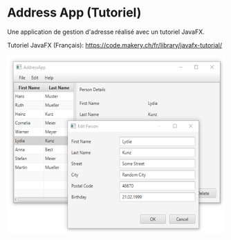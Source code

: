 # Address App (Tutoriel)
Une application de gestion d'adresse réalisé avec un tutoriel JavaFX.

Tutoriel JavaFX (Français): https://code.makery.ch/fr/library/javafx-tutorial/

<img width="710" height="416" src="assets/images/part-3.png" />
